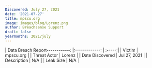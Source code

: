 ```yaml
---
Discovered: July 27, 2021
date: '2021-07-27'
title: mpscu.org
image: images/blog/Lorenz.png
author: Breachsense Support
draft: false
yearmonths: 2021/july
---
```


| Data Breach Report------------:   |:-------------:    | :-----:|
| Victim    | mpscu.org      | 
| Threat Actor    | Lorenz      | 
| Date Discovered    | Jul 27, 2021      | 
| Description    | N/A      | 
| Leak Size    | N/A      | 


